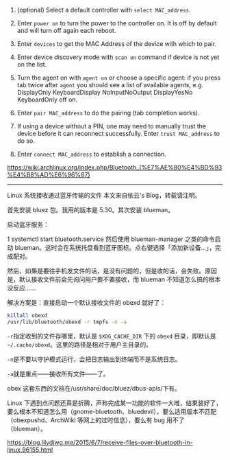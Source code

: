 1. (optional) Select a default controller with `select MAC_address`.

2. Enter `power on` to turn the power to the controller on. It is off by default and will turn off again each reboot.

3. Enter `devices` to get the MAC Address of the device with which to pair.

4. Enter device discovery mode with `scan on` command if device is not yet on the list.

5. Turn the agent on with `agent on` or choose a specific agent: if you press tab twice after `agent` you should see a list of available agents, e.g. DisplayOnly KeyboardDisplay NoInputNoOutput DisplayYesNo KeyboardOnly off on.

6. Enter `pair MAC_address` to do the pairing (tab completion works).

7. If using a device without a PIN, one may need to manually trust the device before it can reconnect successfully. Enter `trust MAC_address` to do so.

8. Enter `connect MAC_address` to establish a connection.

https://wiki.archlinux.org/index.php/Bluetooth_(%E7%AE%80%E4%BD%93%E4%B8%AD%E6%96%87)

----
Linux 系统接收通过蓝牙传输的文件
本文来自依云's Blog，转载请注明。

首先安装 bluez 包。我用的版本是 5.30。其次安装 blueman。

启动蓝牙服务：

1
systemctl start bluetooth.service
然后使用 blueman-manager 之类的命令启动 blueman。这时会在系统托盘看到蓝牙图标。点右键选择「添加新设备…」，完成配对。

然后，如果是要往手机发文件的话，是没有问题的，但是收的话，会失败。原因是，默认接收文件前会先询问用户要不要接收，而 blueman 不知道怎么搞的根本没反应……

解决方案是：直接启动一个默认接收文件的 obexd 就好了：

```sh
killall obexd
/usr/lib/bluetooth/obexd -r tmpfs -n -a
```

`-r`指定收到的文件存哪里，默认是 `$XDG_CACHE_DIR` 下的 `obexd` 目录，即默认是 `~/.cache/obexd`。这里的路径是相对于用户主目录的。

`-n`是不要以守护模式运行，会把日志输出到终端而不是系统日志。

`-a`就是重点——接收所有文件——了。

obex 这套东西的文档在/usr/share/doc/bluez/dbus-apis/下有。

Linux 下遇到点问题还真是折腾，声称完成某一功能的软件一大堆，结果装好了，要么根本不知道怎么用（gnome-bluetooth、bluedevil），要么适用版本不匹配（obexpushd、ArchWiki 等网上的过时信息），要么有 bug 用不了（blueman）。

https://blog.lilydjwg.me/2015/6/7/receive-files-over-bluetooth-in-linux.96155.html
